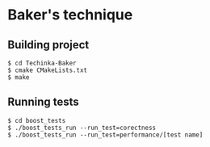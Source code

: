 # Baker's technique

## Building project
```
$ cd Techinka-Baker
$ cmake CMakeLists.txt
$ make
```
## Running tests
```
$ cd boost_tests
$ ./boost_tests_run --run_test=corectness
$ ./boost_tests_run --run_test=performance/[test name]
```
